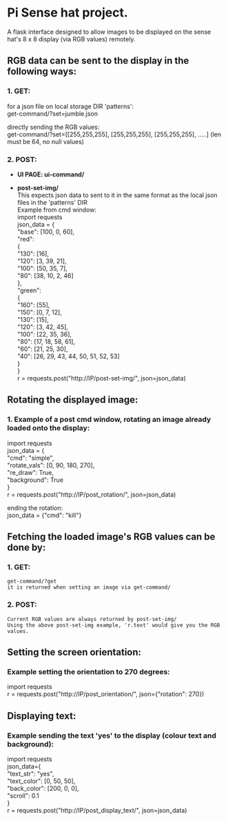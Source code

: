 # Pi Sense hat project.

A flask interface designed to allow images to be displayed on the sense hat's 8 x 8 display (via RGB values) remotely.  

## RGB data can be sent to the display in the following ways:  
  ### 1. GET:  
  
  for a json file on local storage DIR 'patterns':  
  get-command/?set=jumble.json  
  
  directly sending the RGB values:  
  get-command/?set=[[255,255,255], [255,255,255], [255,255,255], .....] (len must be 64, no null values)

  ### 2. POST:  
  
  * **UI PAGE: ui-command/**  
  
  * **post-set-img/**    
  This expects json data to sent to it in the same format as the local json files in the 'patterns' DIR  
  Example from cmd window:  
  import requests  
  json_data = {  
      "base": [100, 0, 60],  
      "red":  
      {  
          "130": [16],  
          "120": [3, 39, 21],  
          "100": [50, 35, 7],  
          "80": [38, 10, 2, 46]  
      },  
      "green":  
      {  
          "160": [55],  
          "150": [0, 7, 12],  
          "130": [15],  
          "120": [3, 42, 45],  
          "100": [22, 35, 36],  
          "80": [17, 18, 58, 61],  
          "60": [21, 25, 30],  
          "40": [26, 29, 43, 44, 50, 51, 52, 53]  
    }  
  }  
  r = requests.post("http://IP/post-set-img/", json=json_data)  
  
## Rotating the displayed image:  
  
 ### 1. Example of a post cmd window, rotating an image already loaded onto the display:  

  import requests  
  json_data = {  
      "cmd": "simple",   
      "rotate_vals": [0, 90, 180, 270],   
      "re_draw": True,  
      "background": True  
    }  
  r = requests.post("http://IP/post_rotation/", json=json_data)  
  
  ending the rotation:  
  json_data = {"cmd": "kill"}  
  
## Fetching the loaded image's RGB values can be done by:  
  
### 1. GET:  
    get-command/?get  
    it is returned when setting an image via get-command/  

### 2. POST:  
    Current RGB values are always returned by post-set-img/  
    Using the above post-set-img example, 'r.text' would give you the RGB values.  


## Setting the screen orientation:  
  
### Example setting the orientation to 270 degrees:  

  import requests  
  r = requests.post("http://IP/post_orientation/", json={"rotation": 270})  

## Displaying text:  

### Example sending the text 'yes' to the display (colour text and background):  

  import requests  
  json_data={  
    "text_str": "yes",  
    "text_color": [0, 50, 50],  
    "back_color": [200, 0, 0],  
    "scroll": 0.1  
  }  
  r = requests.post("http://IP/post_display_text/", json=json_data)  
